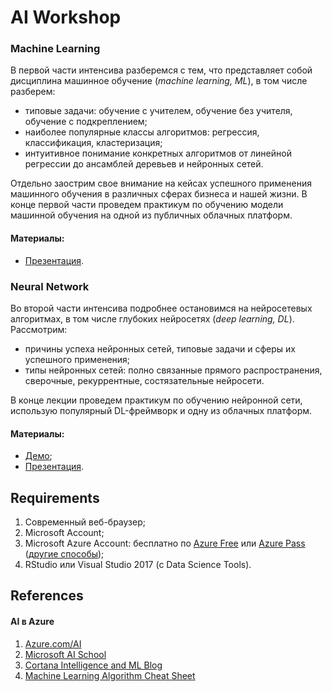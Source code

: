 # AI Workshop


### Machine Learning
В первой части интенсива разберемся с тем, что представляет собой дисциплина машинное обучение (_machine learning, ML_), в том числе разберем:
* типовые задачи: обучение с учителем, обучение без учителя, обучение с подкреплением;
* наиболее популярные классы алгоритмов: регрессия, классификация, кластеризация;
* интуитивное понимание конкретных алгоритмов от линейной регрессии до ансамблей деревьев и нейронных сетей.

Отдельно заострим свое внимание на кейсах успешного применения машинного обучения в различных сферах бизнеса и нашей жизни. В конце первой части проведем практикум по обучению модели машинной обучения на одной из публичных облачных платформ. 

#### Материалы:
* [Презентация](http://0xcode.in/machine-learning-intro).

### Neural Network
Во второй части интенсива подробнее остановимся на нейросетевых алгоритмах, в том числе глубоких нейросетях (_deep learning, DL_). 
Рассмотрим:
* причины успеха нейронных сетей, типовые задачи и сферы их успешного применения;
* типы нейронных сетей: полно связанные прямого распространения, сверочные, рекуррентные, состязательные нейросети.

В конце лекции проведем практикум по обучению нейронной сети, использую популярный DL-фреймворк и одну из облачных платформ. 

#### Материалы:
* [Демо](samples/);
* [Презентация](http://0xcode.in/deep-learning-intro).

## Requirements
1. Современный веб-браузер;
2. Microsoft Account;
3. Microsoft Azure Account: бесплатно по [Azure Free](https://azure.microsoft.com/ru-ru/free/) или [Azure Pass](https://www.microsoftazurepass.com/) 
([другие способы](http://www.codeinstinct.pro/2016/10/cloud-for-free.html));
4. RStudio или Visual Studio 2017 (c Data Science Tools).


## References
#### AI в Azure
1. [Azure.com/AI](http://www.azure.com/ai)
2. [Microsoft AI School](https://aischool.microsoft.com/learning-paths)
3. [Cortana Intelligence and ML Blog](https://blogs.technet.microsoft.com/machinelearning/)
4. [Machine Learning Algorithm Cheat Sheet](https://docs.microsoft.com/en-us/azure/machine-learning/studio/algorithm-cheat-sheet)

